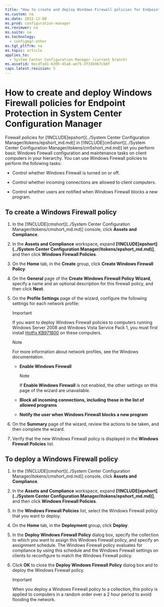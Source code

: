 ```yaml
---
title: "How to create and deploy Windows Firewall policies for Endpoint Protection in System Center Configuration Manager"
ms.custom: na
ms.date: 2015-12-08
ms.prod: configuration-manager
ms.reviewer: na
ms.suite: na
ms.technology: 
  - configmgr-other
ms.tgt_pltfrm: na
ms.topic: article
applies_to: 
  - System Center Configuration Manager (current branch)
ms.assetid: 6ecdfad1-6305-45a8-ae75-3f33b967cb8f
caps.latest.revision: 5
---
```

# How to create and deploy Windows Firewall policies for Endpoint Protection in System Center Configuration Manager
Firewall policies for [!INCLUDE[epshort](../System Center Configuration Manager/itokens/epshort_md.md)] in [!INCLUDE[cm5short](../System Center Configuration Manager/itokens/cm5short_md.md)] let you perform basic Windows Firewall configuration and maintenance tasks on client computers in your hierarchy. You can use Windows Firewall policies to perform the following tasks:  
  
-   Control whether Windows Firewall is turned on or off.  
  
-   Control whether incoming connections are allowed to client computers.  
  
-   Control whether users are notified when Windows Firewall blocks a new program.  
  
##  <a name="BKMK_Create"></a> To create a Windows Firewall policy  
  
1.  In the [!INCLUDE[cmshort](../System Center Configuration Manager/itokens/cmshort_md.md)] console, click **Assets and Compliance**.  
  
2.  In the **Assets and Compliance** workspace, expand **[!INCLUDE[epshort](../System Center Configuration Manager/itokens/epshort_md.md)]**, and then click **Windows Firewall Policies**.  
  
3.  On the **Home** tab, in the **Create** group, click **Create Windows Firewall Policy**.  
  
4.  On the **General** page of the **Create Windows Firewall Policy Wizard**, specify a name and an optional description for this firewall policy, and then click **Next**.  
  
5.  On the **Profile Settings** page of the wizard, configure the following settings for each network profile:  
  
    > [!IMPORTANT]  
    >  If you want to deploy Windows Firewall policies to computers running Windows Server 2008 and Windows Vista Service Pack 1, you must first install [Hotfix KB971800](http://go.microsoft.com/fwlink/p/?LinkId=231239) on these computers.  
  
    > [!NOTE]  
    >  For more information about network profiles, see the Windows documentation.  
  
    -   **Enable Windows Firewall**  
  
        > [!NOTE]  
        >  If **Enable Windows Firewall** is not enabled, the other settings on this page of the wizard are unavailable.  
  
    -   **Block all incoming connections, including those in the list of allowed programs**  
  
    -   **Notify the user when Windows Firewall blocks a new program**  
  
6.  On the **Summary** page of the wizard, review the actions to be taken, and then complete the wizard.  
  
7.  Verify that the new Windows Firewall policy is displayed in the **Windows Firewall Policies** list.  
  
##  <a name="BKMK_Assign"></a> To deploy a Windows Firewall policy  
  
1.  In the [!INCLUDE[cmshort](../System Center Configuration Manager/itokens/cmshort_md.md)] console, click **Assets and Compliance**.  
  
2.  In the **Assets and Compliance** workspace, expand **[!INCLUDE[epshort](../System Center Configuration Manager/itokens/epshort_md.md)]**, and then click **Windows Firewall Policies**.  
  
3.  In the **Windows Firewall Policies** list, select the Windows Firewall policy that you want to deploy.  
  
4.  On the **Home** tab, in the **Deployment** group, click **Deploy**.  
  
5.  In the **Deploy Windows Firewall Policy** dialog box, specify the collection to which you want to assign this Windows Firewall policy, and specify an assignment schedule. The Windows Firewall policy evaluates for compliance by using this schedule and the Windows Firewall settings on clients to reconfigure to match the Windows Firewall policy.  
  
6.  Click **OK** to close the **Deploy Windows Firewall Policy** dialog box and to deploy the Windows Firewall policy.  
  
    > [!IMPORTANT]  
    >  When you deploy a Windows Firewall policy to a collection, this policy is applied to computers in a random order over a 2 hour period to avoid flooding the network.